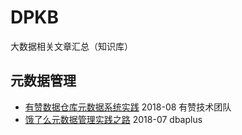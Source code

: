 # DPKB
大数据相关文章汇总（知识库）

## 元数据管理
- [有赞数据仓库元数据系统实践](https://tech.youzan.com/youzan-metadata/)    2018-08    有赞技术团队
- [饿了么元数据管理实践之路](https://dbaplus.cn/news-73-2143-1.html)    2018-07    dbaplus




